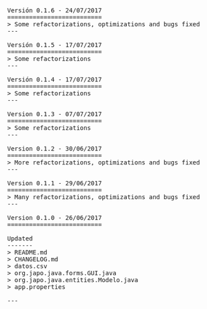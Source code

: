 <pre>

Versión 0.1.6 - 24/07/2017
==========================
> Some refactorizations, optimizations and bugs fixed
---

Versión 0.1.5 - 17/07/2017
==========================
> Some refactorizations
---

Versión 0.1.4 - 17/07/2017
==========================
> Some refactorizations
---

Version 0.1.3 - 07/07/2017
==========================
> Some refactorizations
---

Version 0.1.2 - 30/06/2017
==========================
> More refactorizations, optimizations and bugs fixed
---

Version 0.1.1 - 29/06/2017
==========================
> Many refactorizations, optimizations and bugs fixed
---

Version 0.1.0 - 26/06/2017
==========================

Updated
-------
> README.md
> CHANGELOG.md
> datos.csv
> org.japo.java.forms.GUI.java
> org.japo.java.entities.Modelo.java
> app.properties

---

</pre>